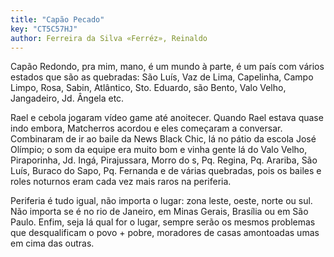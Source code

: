```yaml
---
title: "Capão Pecado"
key: "CT5C57HJ"
author: Ferreira da Silva «Ferréz», Reinaldo
---
```

<div data-schema-version="8"><p>Capão Redondo, pra mim, mano, é um mundo à parte, é um país com vários estados que são as quebradas: São Luís, Vaz de Lima, Capelinha, Campo Limpo, Rosa, Sabin, Atlântico, Sto. Eduardo, são Bento, Valo Velho, Jangadeiro, Jd. Ângela etc. &nbsp;</p> <p>Rael e cebola jogaram vídeo game até anoitecer. Quando Rael estava quase indo embora, Matcherros acordou e eles começaram a conversar. Combinaram de ir ao baile da News Black Chic, lá no pátio da escola José Olímpio; o som da equipe era muito bom e vinha gente lá do Valo Velho, Piraporinha, Jd. Ingá, Pirajussara, Morro do s, Pq. Regina, Pq. Arariba, São Luís, Buraco do Sapo, Pq. Fernanda e de várias quebradas, pois os bailes e roles noturnos eram cada vez mais raros na periferia. </p> <p>Periferia é tudo igual, não importa o lugar: zona leste, oeste, norte ou sul. Não importa se é no rio de Janeiro, em Minas Gerais, Brasília ou em São Paulo. Enfim, seja lá qual for o lugar, sempre serão os mesmos problemas que desqualificam o povo + pobre, moradores de casas amontoadas umas em cima das outras.</p> </div>